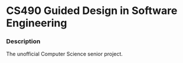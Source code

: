 # CS490 Guided Design in Software Engineering


### Description
The unofficial Computer Science senior project.
